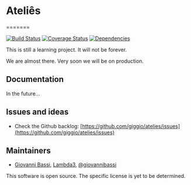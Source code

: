 ﻿# Ateliês
=======

[![Build Status](https://travis-ci.org/giggio/atelies.png)](https://travis-ci.org/giggio/atelies)
[![Coverage Status](https://coveralls.io/repos/giggio/atelies/badge.png)](https://coveralls.io/r/giggio/atelies)
[![Dependencies](https://gemnasium.com/giggio/atelies.png)](https://gemnasium.com/giggio/atelies)

This is still a learning project. It will not be forever.

We are almost there. Very soon we will be on production.

## Documentation

In the future...

## Issues and ideas

* Check the Github backlog: [https://github.com/giggio/atelies/issues](https://github.com/giggio/atelies/issues)

## Maintainers

* [Giovanni Bassi](http://blog.lambda3.com.br/L3/giovannibassi/), [Lambda3](http://www.lambda3.com.br), [@giovannibassi](http://twitter.com/giovannibassi)

This software is open source. The specific license is yet to be determined.
